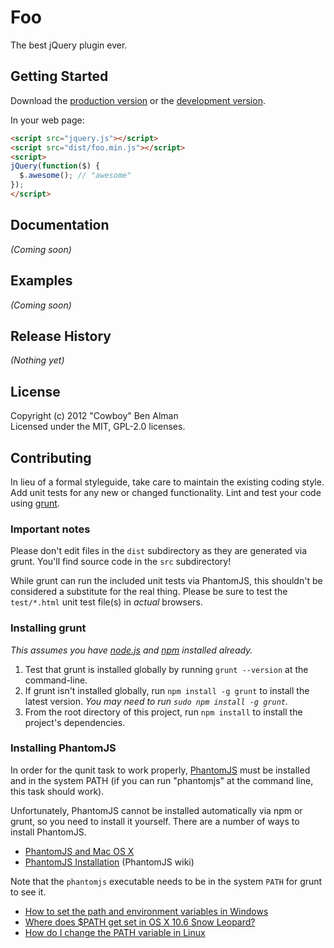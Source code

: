 # Foo

The best jQuery plugin ever.

## Getting Started
Download the [production version][min] or the [development version][max].

[min]: https://raw.github.com/cowboy/foo/master/dist/foo.min.js
[max]: https://raw.github.com/cowboy/foo/master/dist/foo.js

In your web page:

```html
<script src="jquery.js"></script>
<script src="dist/foo.min.js"></script>
<script>
jQuery(function($) {
  $.awesome(); // "awesome"
});
</script>
```

## Documentation
_(Coming soon)_

## Examples
_(Coming soon)_

## Release History
_(Nothing yet)_

## License
Copyright (c) 2012 "Cowboy" Ben Alman  
Licensed under the MIT, GPL-2.0 licenses.

## Contributing
In lieu of a formal styleguide, take care to maintain the existing coding style. Add unit tests for any new or changed functionality. Lint and test your code using [grunt](https://github.com/cowboy/grunt).

### Important notes
Please don't edit files in the `dist` subdirectory as they are generated via grunt. You'll find source code in the `src` subdirectory!

While grunt can run the included unit tests via PhantomJS, this shouldn't be considered a substitute for the real thing. Please be sure to test the `test/*.html` unit test file(s) in _actual_ browsers.

### Installing grunt
_This assumes you have [node.js](http://nodejs.org/) and [npm](http://npmjs.org/) installed already._

1. Test that grunt is installed globally by running `grunt --version` at the command-line.
1. If grunt isn't installed globally, run `npm install -g grunt` to install the latest version. _You may need to run `sudo npm install -g grunt`._
1. From the root directory of this project, run `npm install` to install the project's dependencies.

### Installing PhantomJS

In order for the qunit task to work properly, [PhantomJS](http://www.phantomjs.org/) must be installed and in the system PATH (if you can run "phantomjs" at the command line, this task should work).

Unfortunately, PhantomJS cannot be installed automatically via npm or grunt, so you need to install it yourself. There are a number of ways to install PhantomJS.

* [PhantomJS and Mac OS X](http://ariya.ofilabs.com/2012/02/phantomjs-and-mac-os-x.html)
* [PhantomJS Installation](http://code.google.com/p/phantomjs/wiki/Installation) (PhantomJS wiki)

Note that the `phantomjs` executable needs to be in the system `PATH` for grunt to see it.

* [How to set the path and environment variables in Windows](http://www.computerhope.com/issues/ch000549.htm)
* [Where does $PATH get set in OS X 10.6 Snow Leopard?](http://superuser.com/questions/69130/where-does-path-get-set-in-os-x-10-6-snow-leopard)
* [How do I change the PATH variable in Linux](https://www.google.com/search?q=How+do+I+change+the+PATH+variable+in+Linux)
